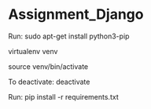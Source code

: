 # Assignment_Django
Run:
sudo apt-get install python3-pip

virtualenv venv 

source venv/bin/activate

To deactivate:
deactivate

Run:
pip install -r requirements.txt



